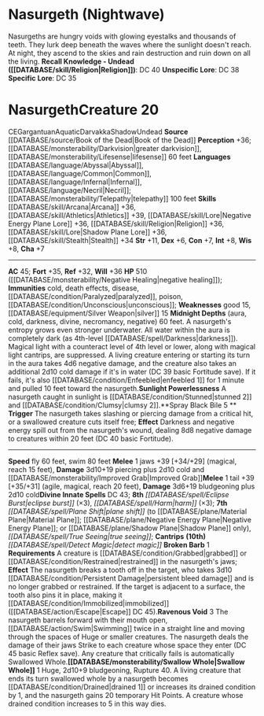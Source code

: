 ﻿---
ac: '45'
alignment: CE
all_resistance: null
burrow_speed: null
charisma: '+7'
climb_speed: null
constitution: '+7'
creature_ability:
- Broken Barb
- Midnight Depths
- Ravenous Void
- Spray Black Bile
- Sunlight Powerlessness
- Swallow
- Whole
creature_family: '[[DATABASE/monsterfamily/Darvakka|Darvakka]]'
dexterity: '+6'
element: null
fly_speed: '60'
fortitude: '+35'
hardness: null
hp: 510 ( negative healing )
id: '1851'
immunity:
- '[[DATABASE/trait/Cold|cold]]'
- '[[DATABASE/trait/Death|death]] effects'
- '[[DATABASE/trait/Disease|disease]]'
- '[[DATABASE/condition/Paralyzed|paralyzed]]'
- '[[DATABASE/trait/Poison|poison]]'
- '[[DATABASE/condition/Unconscious|unconscious]]'
intelligence: '+8'
land_speed: null
language:
- '[[DATABASE/language/Abyssal|Abyssal]]'
- '[[DATABASE/language/Common|Common]]'
- '[[DATABASE/language/Infernal|Infernal]]'
- '[[DATABASE/language/Necril|Necril]] ; [[DATABASE/monsterability/Telepathy|telepathy]]
  100 feet'
level: '20'
max_speed: '80'
name: Nasurgeth
perception: '+36'
rarity: Common
reflex: '+32'
resistance: null
rus_type_level: null
school: null
sense:
- '[[DATABASE/monsterability/Darkvision|greater darkvision]]'
- '[[DATABASE/monsterability/Lifesense|lifesense]] 60 feet'
size: Gargantuan
skill:
- '[[DATABASE/skill/Arcana|Arcana]] +36'
- '[[DATABASE/skill/Athletics|Athletics]] +39'
- '[[DATABASE/skill/Lore|Negative Energy Plane Lore]] +36'
- '[[DATABASE/skill/Religion|Religion]] +36'
- '[[DATABASE/skill/Lore|Shadow Plane Lore]] +36'
- '[[DATABASE/skill/Stealth|Stealth]] +34'
source: '[[DATABASE/source/Book of the Dead|Book of the Dead]]'
speed:
- fly 60 feet
- swim 80 feet
spell:
- '[[DATABASE/spell/Detect Magic|Detect Magic]]'
- '[[DATABASE/spell/Eclipse Burst|EclipseBurst]]'
- '[[DATABASE/spell/Harm|Harm]]'
- '[[DATABASE/spell/Plane Shift|Plane Shift]]'
- '[[DATABASE/spell/True Seeing|True Seeing]]'
strength: '+11'
strength_req: '11'
strongest_save:
- Will
swim_speed: '80'
trait:
- '[[DATABASE/trait/Aquatic|Aquatic]]'
- '[[DATABASE/trait/Darvakka|Darvakka]]'
- '[[DATABASE/trait/Shadow|Shadow]]'
- '[[DATABASE/trait/Undead|Undead]]'
type: Creature
vision: Greater darkvision
weakest_save:
- Reflex
weakness:
- '[[DATABASE/trait/Good|good]] 15'
- '[[DATABASE/equipment/Silver Weapon|silver]] 15'
will: '+36'
wisdom: '+8'

---
# Nasurgeth (Nightwave)

Nasurgeths are hungry voids with glowing eyestalks and thousands of teeth. They lurk deep beneath the waves where the sunlight doesn't reach. At night, they ascend to the skies and rain destruction and ruin down on all the living.
**Recall Knowledge - Undead ([[DATABASE/skill/Religion|Religion]])**: DC 40
**Unspecific Lore**: DC 38
**Specific Lore**: DC 35

# Nasurgeth<span class="item-type">Creature 20</span>

<span class="trait-alignment item-trait">CE</span><span class="trait-size item-trait">Gargantuan</span><span class="item-trait">Aquatic</span><span class="item-trait">Darvakka</span><span class="item-trait">Shadow</span><span class="item-trait">Undead</span>
**Source** [[DATABASE/source/Book of the Dead|Book of the Dead]]
**Perception** +36; [[DATABASE/monsterability/Darkvision|greater darkvision]], [[DATABASE/monsterability/Lifesense|lifesense]] 60 feet
**Languages** [[DATABASE/language/Abyssal|Abyssal]], [[DATABASE/language/Common|Common]], [[DATABASE/language/Infernal|Infernal]], [[DATABASE/language/Necril|Necril]]; [[DATABASE/monsterability/Telepathy|telepathy]] 100 feet
**Skills** [[DATABASE/skill/Arcana|Arcana]] +36, [[DATABASE/skill/Athletics|Athletics]] +39, [[DATABASE/skill/Lore|Negative Energy Plane Lore]] +36, [[DATABASE/skill/Religion|Religion]] +36, [[DATABASE/skill/Lore|Shadow Plane Lore]] +36, [[DATABASE/skill/Stealth|Stealth]] +34
**Str** +11, **Dex** +6, **Con** +7, **Int** +8, **Wis** +8, **Cha** +7

---
**AC** 45; **Fort** +35, **Ref** +32, **Will** +36
**HP** 510 ([[DATABASE/monsterability/Negative Healing|negative healing]]); **Immunities** cold, death effects, disease, [[DATABASE/condition/Paralyzed|paralyzed]], poison, [[DATABASE/condition/Unconscious|unconscious]]; **Weaknesses** good 15, [[DATABASE/equipment/Silver Weapon|silver]] 15
<span class="in-box-ability">**Midnight Depths** (aura, cold, darkness, divine, necromancy, negative) 60 feet. A nasurgeth's entropy grows even stronger underwater. All water within the aura is completely dark (as 4th-level [[DATABASE/spell/Darkness|darkness]]). Magical light with a counteract level of 4th level or lower, along with magical light cantrips, are suppressed. A living creature entering or starting its turn in the aura takes 4d6 negative damage, and the creature also takes an additional 2d10 cold damage if it's in water (DC 39 basic Fortitude save). If it fails, it's also [[DATABASE/condition/Enfeebled|enfeebled 1]] for 1 minute and pulled 10 feet toward the nasurgeth.</span><span class="in-box-ability">**Sunlight Powerlessness** A nasurgeth caught in sunlight is [[DATABASE/condition/Stunned|stunned 2]] and [[DATABASE/condition/Clumsy|clumsy 2]].</span><span class="in-box-ability">**Spray Black Bile <span class="action-icon">5</span> ** **Trigger** The nasurgeth takes slashing or piercing damage from a critical hit, or a swallowed creature cuts itself free; **Effect** Darkness and negative energy spill out from the nasurgeth's wound, dealing 8d8 negative damage to creatures within 20 feet (DC 40 basic Fortitude).</span>

---
**Speed** fly 60 feet, swim 80 feet
<span class="in-box-ability">**Melee** <span class="action-icon">1</span> jaws +39 [+34/+29] (magical, reach 15 feet), **Damage** 3d10+19 piercing plus 2d10 cold and [[DATABASE/monsterability/Improved Grab|Improved Grab]]</span><span class="in-box-ability">**Melee** <span class="action-icon">1</span> tail +39 [+35/+31] (agile, magical, reach 20 feet), **Damage** 3d6+19 bludgeoning plus 2d10 cold</span>**Divine Innate Spells** DC 43; **8th** _[[DATABASE/spell/Eclipse Burst|eclipse burst]]_ (×3), _[[DATABASE/spell/Harm|harm]]_ (×3); **7th** _[[DATABASE/spell/Plane Shift|plane shift]]_ (to [[DATABASE/plane/Material Plane|Material Plane]]; [[DATABASE/plane/Negative Energy Plane|Negative Energy Plane]]; or [[DATABASE/plane/Shadow Plane|Shadow Plane]] only), _[[DATABASE/spell/True Seeing|true seeing]]_; **Cantrips** **(10th)** _[[DATABASE/spell/Detect Magic|detect magic]]_
<span class="in-box-ability">**Broken Barb** <span class="action-icon">1</span> **Requirements** A creature is [[DATABASE/condition/Grabbed|grabbed]] or [[DATABASE/condition/Restrained|restrained]] in the nasurgeth's jaws; **Effect** The nasurgeth breaks a tooth off in the target, who takes 3d10 [[DATABASE/condition/Persistent Damage|persistent bleed damage]] and is no longer grabbed or restrained. If the target is adjacent to a surface, the tooth also pins it in place, making it [[DATABASE/condition/Immobilized|immobilized]] ([[DATABASE/action/Escape|Escape]] DC 45).</span><span class="in-box-ability">**Ravenous Void** <span class="action-icon">3</span> The nasurgeth barrels forward with their mouth open, [[DATABASE/action/Swim|Swimming]] twice in a straight line and moving through the spaces of Huge or smaller creatures. The nasurgeth deals the damage of their jaws Strike to each creature whose space they enter (DC 45 basic Reflex save). Any creature that critically fails is automatically Swallowed Whole.</span><span class="in-box-ability">**[[DATABASE/monsterability/Swallow Whole|Swallow Whole]]** <span class="action-icon">1</span> Huge, 2d10+9 bludgeoning, Rupture 40. A living creature that ends its turn swallowed whole by a nasurgeth becomes [[DATABASE/condition/Drained|drained 1]] or increases its drained condition by 1, and the nasurgeth gains 20 temporary Hit Points. A creature whose drained condition increases to 5 in this way dies.</span>